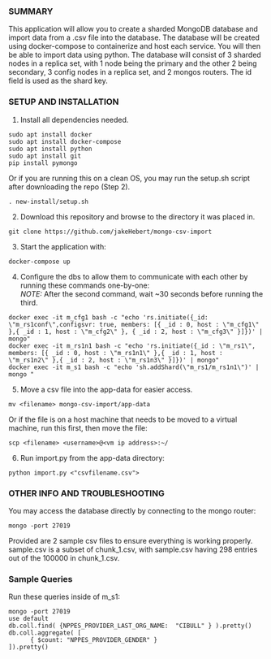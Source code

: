 ### SUMMARY
This application will allow you to create a sharded MongoDB database and import data from a .csv file into the database. 
The database will be created using docker-compose to containerize and host each service. You will then be able to import data using python.
The database will consist of 3 sharded nodes in a replica set, with 1 node being the primary and the other 2 being secondary, 3 config nodes in a replica set, and 2 mongos routers. The id field is used as the shard key. 



### SETUP AND INSTALLATION
1) Install all dependencies needed.
```
sudo apt install docker
sudo apt install docker-compose
sudo apt install python
sudo apt install git
pip install pymongo
```

Or if you are running this on a clean OS, you may run the setup.sh script after downloading the repo (Step 2).
```
. new-install/setup.sh
```

2) Download this repository and browse to the directory it was placed in.
```
git clone https://github.com/jakeHebert/mongo-csv-import
```

3) Start the application with:
```
docker-compose up
```

4) Configure the dbs to allow them to communicate with each other by running these commands one-by-one:</br>
*NOTE:* After the second command, wait ~30 seconds before running the third.
```
docker exec -it m_cfg1 bash -c "echo 'rs.initiate({_id: \"m_rs1conf\",configsvr: true, members: [{ _id : 0, host : \"m_cfg1\" },{ _id : 1, host : \"m_cfg2\" }, { _id : 2, host : \"m_cfg3\" }]})' | mongo"
docker exec -it m_rs1n1 bash -c "echo 'rs.initiate({_id : \"m_rs1\", members: [{ _id : 0, host : \"m_rs1n1\" },{ _id : 1, host : \"m_rs1n2\" },{ _id : 2, host : \"m_rs1n3\" }]})' | mongo"
docker exec -it m_s1 bash -c "echo 'sh.addShard(\"m_rs1/m_rs1n1\")' | mongo "
```

5) Move a csv file into the app-data for easier access.
```
mv <filename> mongo-csv-import/app-data
```
  Or if the file is on a host machine that needs to be moved to a virtual machine, run this first, then move the file:
```
scp <filename> <username>@<vm ip address>:~/
```

6) Run import.py from the app-data directory:
```
python import.py <"csvfilename.csv">
```

### OTHER INFO AND TROUBLESHOOTING
You may access the database directly by connecting to the mongo router:
```
mongo -port 27019
```
Provided are 2 sample csv files to ensure everything is working properly. sample.csv is a subset of chunk_1.csv, with sample.csv having 298 entries out of the 100000 in chunk_1.csv.</br>
### Sample Queries
Run these queries inside of m_s1:
```
mongo -port 27019
use default
db.coll.find( {NPPES_PROVIDER_LAST_ORG_NAME:  "CIBULL" } ).pretty()
db.coll.aggregate( [
      { $count: "NPPES_PROVIDER_GENDER" }
]).pretty()
```
